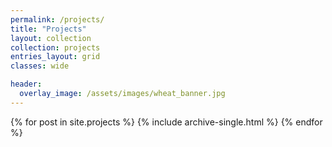 ```yaml
---
permalink: /projects/
title: "Projects"
layout: collection
collection: projects
entries_layout: grid
classes: wide

header:
  overlay_image: /assets/images/wheat_banner.jpg
---
```


{% for post in site.projects %}
  {% include archive-single.html %}
{% endfor %}